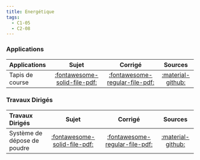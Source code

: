 ```yaml
---
title: Energétique 
tags:
  - C1-05
  - C2-08
---
```



### Applications 
 
| Applications | Sujet | Corrigé | Sources  | 
| :-------------- | :---: | :-----: | :------: | 
| Tapis de course | [:fontawesome-solid-file-pdf:](https://github.com/xpessoles/ALL_PDF/raw/main/PDF/Cy_05_01_Application_02_Tapis_Sujet.pdf) | [:fontawesome-regular-file-pdf:](https://github.com/xpessoles/ALL_PDF/raw/main/PDF/Cy_05_01_Application_02_Tapis_Corrige.pdf) | [:material-github:](https://github.com/xpessoles/PSI_Cy_05_Energetique/tree/main/Chapitre_01_Energetique/Cy_05_01_Application_02_Tapis) | 

### Travaux Dirigés 
 
| Travaux Dirigés | Sujet | Corrigé | Sources  | 
| :-------------- | :---: | :-----: | :------: | 
| Système de dépose de poudre | [:fontawesome-solid-file-pdf:](https://github.com/xpessoles/ALL_PDF/raw/main/PDF/Cy_05_01_TD_01_Prehenseur_Sujet.pdf) | [:fontawesome-regular-file-pdf:](https://github.com/xpessoles/ALL_PDF/raw/main/PDF/Cy_05_01_TD_01_Prehenseur_Corrige.pdf) | [:material-github:](https://github.com/xpessoles/PSI_Cy_05_Energetique/tree/main/Chapitre_01_Energetique/Cy_05_01_TD_01_Prehenseur) | 



